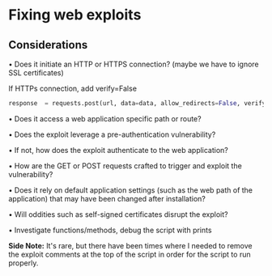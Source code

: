 # Fixing web exploits

## Considerations

• Does it initiate an HTTP or HTTPS connection? (maybe we have to ignore SSL certificates)

If HTTPs connection, add verify=False

```python
response  = requests.post(url, data=data, allow_redirects=False, verify=False)
```

• Does it access a web application specific path or route?

• Does the exploit leverage a pre-authentication vulnerability?

• If not, how does the exploit authenticate to the web application?

• How are the GET or POST requests crafted to trigger and exploit the vulnerability?

• Does it rely on default application settings (such as the web path of the application) that may have been changed after installation?

• Will oddities such as self-signed certificates disrupt the exploit?

• Investigate functions/methods, debug the script with prints

**Side Note:** It's rare, but there have been times where I needed to remove the exploit comments at the top of the script in order for the script to run properly.&#x20;
